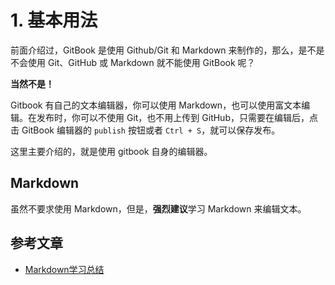 # 1. 基本用法

前面介绍过，GitBook 是使用 Github/Git 和 Markdown 来制作的，那么，是不是不会使用 Git、GitHub 或 Markdown 就不能使用 GitBook 呢？

**当然不是！**

Gitbook 有自己的文本编辑器，你可以使用 Markdown，也可以使用富文本编辑。在发布时，你可以不使用 Git，也不用上传到 GitHub，只需要在编辑后，点击 GitBook 编辑器的 `publish` 按钮或者 `Ctrl + S`，就可以保存发布。

这里主要介绍的，就是使用 gitbook 自身的编辑器。

## Markdown

虽然不要求使用 Markdown，但是，**强烈建议**学习 Markdown 来编辑文本。

## 参考文章

* [Markdown学习总结](http://destinytaoer.cn/2017/07/markdown语法/)




